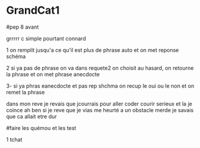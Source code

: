 # GrandCat1

#pep 8 avant

grrrrr c simple pourtant connard

1 on remplit jusqu'a ce qu'il est plus de phrase auto et on met reponse schéma

2 si ya pas de phrase on va dans requete2 on choisit au hasard, on retourne la phrase et on met phrase anecdocte

3- si ya phras eanecdocte et pas rep shchma on recup le oui ou le non et on remet la phrase 

dans mon reve je revais que jcourrais pour aller coder courir serieux et la je coince ah ben si je reve que je vias me heurté a un obstacle merde je savais que ca allait etre dur

#faire les quémou et les test

1 tchat



 
